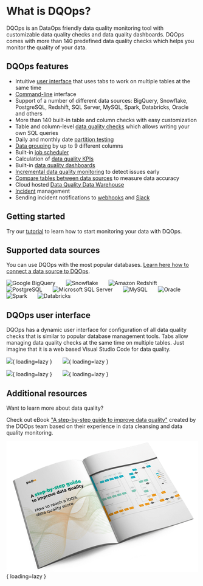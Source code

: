 # What is DQOps?

DQOps is an DataOps friendly data quality monitoring tool with customizable data quality checks and data quality dashboards.
DQOps comes with more than 140 predefined data quality checks which helps you monitor the quality of your data.

## DQOps features
- Intuitive [user interface](dqo-concepts/dqops-user-interface-overview.md) that uses tabs
  to work on multiple tables at the same time
- [Command-line](dqo-concepts/command-line-interface.md) interface
- Support of a number of different data sources: BigQuery, Snowflake, PostgreSQL, Redshift, SQL Server, MySQL, Spark, Databricks, Oracle and others
- More than 140 built-in table and column checks with easy customization
- Table and column-level [data quality checks](dqo-concepts/definition-of-data-quality-checks/index.md) which allows writing your own SQL queries
- Daily and monthly date [partition testing](dqo-concepts/definition-of-data-quality-checks/partition-checks.md)
- [Data grouping](dqo-concepts/measuring-data-quality-with-data-grouping.md) by up to 9 different columns
- Built-in [job scheduler](working-with-dqo/configure-scheduling-of-data-quality-checks/index.md)
- Calculation of [data quality KPIs](dqo-concepts/definition-of-data-quality-kpis.md)
- Built-in [data quality dashboards](dqo-concepts/types-of-data-quality-dashboards.md)
- [Incremental data quality monitoring](dqo-concepts/incremental-data-quality-monitoring.md) to detect issues early
- [Compare tables between data sources](working-with-dqo/compare-tables-between-data-sources.md) to measure data accuracy
- Cloud hosted [Data Quality Data Warehouse](dqo-concepts/architecture/dqops-architecture.md#data-quality-data-warehouse)
- [Incident](working-with-dqo/managing-data-quality-incidents-with-dqops.md) management
- Sending incident notifications to [webhooks](./integrations/webhooks/index.md) and [Slack](./integrations/slack/configuring-slack-notifications.md)

## Getting started

Try our [tutorial](./getting-started/index.md) to learn how to start monitoring your data with DQOps.

## Supported data sources

You can use DQOps with the most popular databases. [Learn here how to connect a data source to DQOps](./data-sources/index.md).

![Google BigQuery](https://dqops.com/docs/images/connections/google-bigquery.png)
&nbsp; &nbsp; &nbsp; ![Snowflake](https://dqops.com/docs/images/connections/snowflake.png)
&nbsp; &nbsp; &nbsp; ![Amazon Redshift](https://dqops.com/docs/images/connections/amazon-redshift.png)
&nbsp; &nbsp; &nbsp; ![PostgreSQL](https://dqops.com/docs/images/connections/postgresql.png)
&nbsp; &nbsp; &nbsp; ![Microsoft SQL Server](https://dqops.com/docs/images/connections/microsoft-sql-server.png)
&nbsp; &nbsp; &nbsp; ![MySQL](https://dqops.com/docs/images/connections/mysql.png)
&nbsp; &nbsp; &nbsp; ![Oracle](https://dqops.com/docs/images/connections/oracle2.png)
&nbsp; &nbsp; &nbsp; ![Spark](https://dqops.com/docs/images/connections/spark.png)
&nbsp; &nbsp; &nbsp; ![Databricks](https://dqops.com/docs/images/connections/databricks.png)


## DQOps user interface

DQOps has a dynamic user interface for configuration of all data quality checks that is similar to popular database management tools.
Tabs allow managing data quality checks at the same time on multiple tables. Just imagine that it is a web based
Visual Studio Code for data quality. 

![](https://dqops.com/docs/images/dqo-screen1.png){ loading=lazy } &nbsp; &nbsp; &nbsp; ![](https://dqops.com/docs/images/dqo-screen2.png){ loading=lazy }


![](https://dqops.com/docs/images/dqo-screen3.png){ loading=lazy } &nbsp; &nbsp; &nbsp; ![](https://dqops.com/docs/images/dqo-screen4.png){ loading=lazy } 

## Additional resources

Want to learn more about data quality? 

Check out eBook ["A step-by-step guide to improve data quality"](https://dqops.com/dqo_ebook_a_step-by-step_guide_to_improve_data_quality-2/)
created by the DQOps team based on their experience in data cleansing and data quality monitoring.

![A step-by-step guide to improve data quality](./images/dqops-ebook-open-with-process.png "A step-by-step guide to improve data quality"){ loading=lazy }

